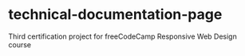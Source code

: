 # technical-documentation-page
Third certification project for freeCodeCamp Responsive Web Design course
